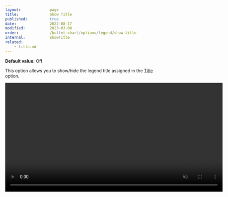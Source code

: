 ```yaml
---
layout:             page
title:              Show Title
published:          true
date:               2022-08-17
modified:           2023-03-08
order:              /bullet-chart/options/legend/show-title
internal:           showTitle
related:
    - title.md
---
```

**Default value:** Off

This option allows you to show/hide the legend title assigned in the [Title](title.md) option.

<video src="images/legend-show-title.mp4" width="700" autoplay loop muted></video>
